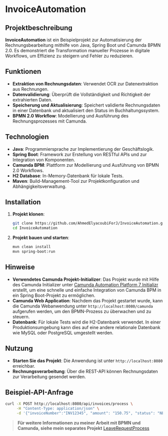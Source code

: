 # InvoiceAutomation

## Projektbeschreibung

**InvoiceAutomation** ist ein Beispielprojekt zur Automatisierung der Rechnungsbearbeitung mithilfe von Java, Spring Boot und Camunda BPMN 2.0. Es demonstriert die Transformation manueller Prozesse in digitale Workflows, um Effizienz zu steigern und Fehler zu reduzieren.

## Funktionen

- **Extraktion von Rechnungsdaten**: Verwendet OCR zur Datenextraktion aus Rechnungen.
- **Datenvalidierung**: Überprüft die Vollständigkeit und Richtigkeit der extrahierten Daten.
- **Speicherung und Aktualisierung**: Speichert validierte Rechnungsdaten in einer Datenbank und aktualisiert den Status im Buchhaltungssystem.
- **BPMN 2.0 Workflow**: Modellierung und Ausführung des Rechnungsprozesses mit Camunda.

## Technologien

- **Java**: Programmiersprache zur Implementierung der Geschäftslogik.
- **Spring Boot**: Framework zur Erstellung von RESTful APIs und zur Integration von Komponenten.
- **Camunda BPM**: Plattform zur Modellierung und Ausführung von BPMN 2.0 Workflows.
- **H2 Database**: In-Memory-Datenbank für lokale Tests.
- **Maven**: Build-Management-Tool zur Projektkonfiguration und Abhängigkeitsverwaltung.

## Installation

1. **Projekt klonen**:
    ```bash
    git clone https://github.com/AhmedElyacoubiForJ/InvoiceAutomation.git
    cd InvoiceAutomation
    ```

2. **Projekt bauen und starten**:
    ```bash
    mvn clean install
    mvn spring-boot:run
    ```

## Hinweise

- **Verwendetes Camunda Projekt-Initializer**: Das Projekt wurde mit Hilfe des Camunda Initializer unter [Camunda Automation Platform 7 Initializr](https://start.camunda.com/) erstellt, um eine schnelle und einfache Integration von Camunda BPM in ein Spring Boot-Projekt zu ermöglichen.
- **Camunda Web Application**: Nachdem das Projekt gestartet wurde, kann die Camunda Webanwendung unter `http://localhost:8080/camunda` aufgerufen werden, um den BPMN-Prozess zu überwachen und zu steuern.
- **Datenbank**: Für lokale Tests wird die H2-Datenbank verwendet. In einer Produktionsumgebung kann dies auf eine andere relationale Datenbank wie MySQL oder PostgreSQL umgestellt werden.

## Nutzung

- **Starten Sie das Projekt**: Die Anwendung ist unter `http://localhost:8080` erreichbar.
- **Rechnungsverarbeitung**: Über die REST-API können Rechnungsdaten zur Verarbeitung gesendet werden.

## Beispiel-API-Anfrage

```bash
curl -X POST http://localhost:8080/api/invoices/process \
     -H "Content-Type: application/json" \
     -d '{"invoiceNumber":"INV12345", "amount": "150.75", "status": "NEW"}'
```

> **Für weitere Informationen zu meiner Arbeit mit BPMN und Camunda, siehe mein separates Projekt** [LeaveRequestProcess](https://github.com/AhmedElyacoubiForJ/Camunda-LeaveRequest)